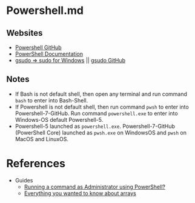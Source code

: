 # Powershell.md

## Websites

* [Powershell GitHub](https://github.com/PowerShell/PowerShell)
* [PowerShell Documentation](https://learn.microsoft.com/en-us/powershell/)
* [gsudo => sudo for Windows](https://gerardog.github.io/gsudo/) || [gsudo GitHub](https://github.com/gerardog/gsudo)

## Notes

* If Bash is not default shell, then open any terminal and run command `bash` to enter into Bash-Shell.
* If Powershell is not default shell, then run command `pwsh` to enter into Powershell-7-GitHub. Run command `powershell.exe` to enter into Windows-OS default Powershell-5.
* Powershell-5 launched as `powershell.exe`. Powershell-7-GitHub (PowerShell Core) launched as `pwsh.exe` on WindowsOS and `pwsh` on MacOS and LinuxOS.

# References

* Guides
  * [Running a command as Administrator using PowerShell?](https://stackoverflow.com/questions/7690994/running-a-command-as-administrator-using-powershell)
  * [Everything you wanted to know about arrays](https://learn.microsoft.com/en-us/powershell/scripting/learn/deep-dives/everything-about-arrays?view=powershell-7.4)
